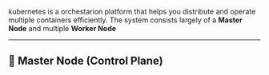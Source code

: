 
kubernetes is a orchestarion platform that helps you distribute and operate multiple containers efficiently. The system consists largely of a **Master Node** and multiple **Worker Node** 

---

## **🧠 Master Node (Control Plane)**

